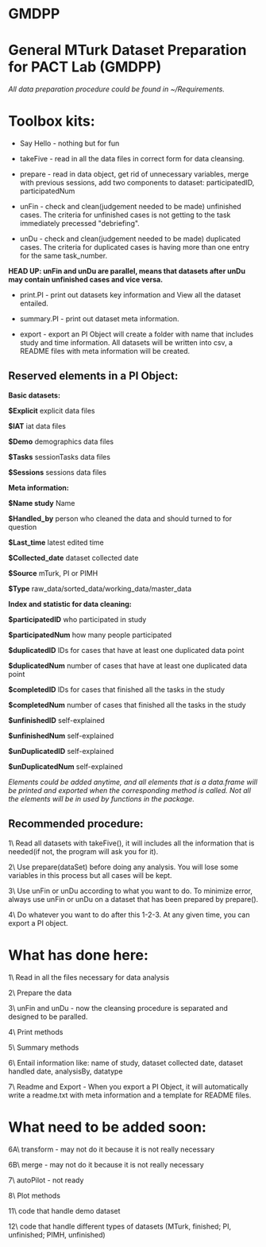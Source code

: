 # GMDPP

General MTurk Dataset Preparation for PACT Lab (GMDPP)
======================================================

*All data preparation procedure could be found in ~/Requirements.*

Toolbox kits:
=============

* Say Hello - nothing but for fun

* takeFive - read in all the data files in correct form for data cleansing.

* prepare - read in data object, get rid of unnecessary variables, merge with
  previous sessions, add two components to dataset: participatedID, participatedNum

* unFin - check and clean(judgement needed to be made) unfinished cases. The criteria for unfinished cases is not getting to the task immediately precessed "debriefing".

* unDu - check and clean(judgement needed to be made) duplicated cases. The criteria for duplicated cases is having more than one entry for the same task_number.

**HEAD UP: unFin and unDu are parallel, means that datasets after unDu may contain unfinished cases and vice versa.**

* print.PI - print out datasets key information and View all the dataset entailed.

* summary.PI - print out dataset meta information.

* export - export an PI Object will create a folder with name that includes study and time information. All datasets will be written into csv, a README files with meta information will be created.

Reserved elements in a PI Object:
---------------------------------

**Basic datasets:**

**$Explicit** explicit data files

**$IAT** iat data files

**$Demo** demographics data files

**$Tasks** sessionTasks data files

**$Sessions** sessions data files


**Meta information:**

**$Name study** Name

**$Handled_by** person who cleaned the data and should turned to for question

**$Last_time** latest edited time

**$Collected_date** dataset collected date

**$Source** mTurk, PI or PIMH

**$Type** raw_data/sorted_data/working_data/master_data


**Index and statistic for data cleaning:**

**$participatedID** who participated in study

**$participatedNum** how many people participated

**$duplicatedID** IDs for cases that have at least one duplicated data point

**$duplicatedNum** number of cases that have at least one duplicated data point

**$completedID** IDs for cases that finished all the tasks in the study

**$completedNum** number of cases that finished all the tasks in the study

**$unfinishedID** self-explained

**$unfinishedNum** self-explained

**$unDuplicatedID** self-explained

**$unDuplicatedNum** self-explained


*Elements could be added anytime, and all elements that is a data.frame will be printed and exported when the corresponding method is called. Not all the elements will be in used by functions in the package.*

Recommended procedure:
----------------------

1\ Read all datasets with takeFive(), it will includes all the information that is needed(if not, the program will ask you for it).

2\ Use prepare(dataSet) before doing any analysis. You will lose some variables in this process but all cases will be kept.

3\ Use unFin or unDu according to what you want to do. To minimize error, always use unFin or unDu on a dataset that has been prepared by prepare().

4\ Do whatever you want to do after this 1-2-3. At any given time, you can export a PI object.

What has done here:
===================

1\ Read in all the files necessary for data analysis

2\ Prepare the data

3\ unFin and unDu - now the cleansing procedure is separated and designed to be paralled.

4\ Print methods

5\ Summary methods

6\ Entail information like: name of study, dataset collected date, dataset handled date, analysisBy, datatype

7\ Readme and Export - When you export a PI Object, it will automatically write a readme.txt with meta information and a template for README files.

What need to be added soon:
===========================

6A\ transform - may not do it because it is not really necessary

6B\ merge - may not do it because it is not really necessary

7\ autoPilot - not ready

8\ Plot methods

11\ code that handle demo dataset

12\ code that handle different types of datasets (MTurk, finished; PI, unfinished; PIMH, unfinished)
